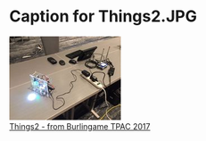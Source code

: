 # Caption for Things2.JPG
![Things2](Things2_thumbnail.jpg)  
[Things2 - from Burlingame TPAC 2017](Things2.md)  
